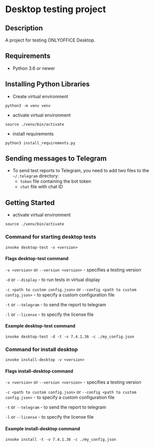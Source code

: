 # Desktop testing project

## Description

A project for testing ONLYOFFICE Desktop.

## Requirements

* Python 3.6 or newer

## Installing Python Libraries

* Create virtual environment

`python3 -m venv venv`

* activate virtual environment

`source ./venv/bin/activate`

* install requirements

`python3 install_requirements.py`

## Sending messages to Telegram

* To send test reports to Telegram, you need to add two files to the `~/.telegram` directory:
  * `token` file containing the bot token
  * `chat` file with chat ID

## Getting Started

* activate virtual environment

`source ./venv/bin/activate`

### Command for starting desktop tests

`invoke desktop-test -v <version>`

#### Flags desktop-test command

`-v <version>` or `--version <version>` - specifies a testing version

`-d` or `--display` - to run tests in virtual display

`-c <path to custom config.json>` or `--config <path to custom config.json>` -
to specify a custom configuration file

`-t` or `--telegram` - to send the report to telegram

`-l` or `--license` - to specify the license file

#### Example desktop-test command

`invoke desktop-test -d -t -v 7.4.1.36 -c ./my_config.json`

### Command for install desktop

`invoke install-desktop -v <version>`

#### Flags install-desktop command

`-v <version>` or `--version <version>` - specifies a testing version

`-c <path to custom config.json>` or `--config <path to custom config.json>` -
to specify a custom configuration file

`-t` or `--telegram` - to send the report to telegram

`-l` or `--license` - to specify the license file

#### Example install-desktop command

`invoke install -t -v 7.4.1.36 -c ./my_config.json`
